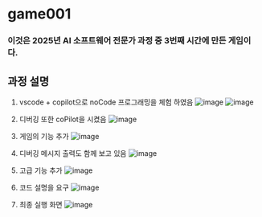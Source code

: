 # game001
### 이것은 2025년 AI 소프트웨어 전문가 과정 중 3번째 시간에 만든 게임이다. 
## 과정 설명 
1. vscode + copilot으로 noCode 프로그래밍을 체험 하였음
![image](https://github.com/user-attachments/assets/7870981c-dae1-4b45-a4e8-6c1cac132513)
![image](https://github.com/user-attachments/assets/1549969d-a716-44dd-986f-91010d3128f7)

2. 디버깅 또한 coPilot을 시켰음
![image](https://github.com/user-attachments/assets/12dad937-39ed-4413-bfa9-e43ecbb625c3)
 
3. 게임의 기능 추가
![image](https://github.com/user-attachments/assets/fea10c0e-6766-446e-93da-7ee96371e775)

4. 디버깅 메시지 출력도 함께 보고 있음
![image](https://github.com/user-attachments/assets/1824a1c1-f1b5-404b-942c-82083169b4e6)

5. 고급 기능 추가
![image](https://github.com/user-attachments/assets/44a4fa92-5a01-465c-936b-99d538ab20cb)

6. 코드 설명을 요구
![image](https://github.com/user-attachments/assets/0e28e5c1-34f0-40e0-99eb-ef64a0cc3a87)

7. 최종 실행 화면
![image](https://github.com/user-attachments/assets/ea4d0e8e-1395-496d-bca8-04b6f95247be)
